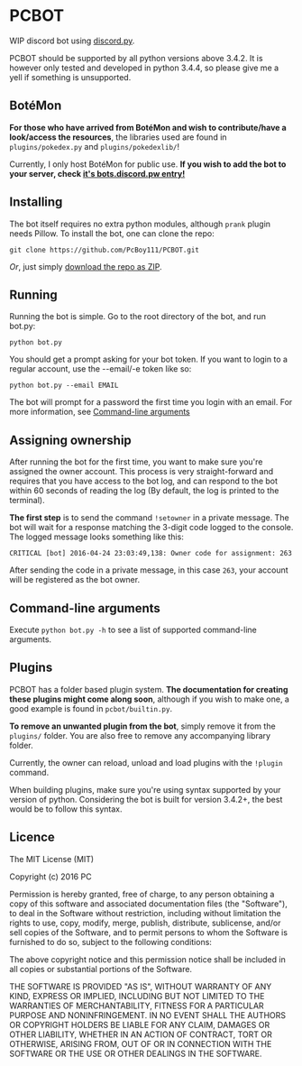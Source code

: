 # PCBOT
WIP discord bot using [discord.py]. 

PCBOT should be supported by all python versions above 3.4.2. It is however only tested and developed in python
3.4.4, so please give me a yell if something is unsupported.

[discord.py]: https://github.com/Rapptz/discord.py

## BotéMon
**For those who have arrived from BotéMon and wish to contribute/have a look/access the resources**, the libraries used are found in `plugins/pokedex.py` and `plugins/pokedexlib/`!

Currently, I only host BotéMon for public use. **If you wish to add the bot to your server, check [it's bots.discord.pw entry!][botemon]**

[botemon]: https://bots.discord.pw/bots/203868728884985857

## Installing
The bot itself requires no extra python modules, although `prank` plugin needs Pillow. To install the bot, 
one can clone the repo:

```
git clone https://github.com/PcBoy111/PCBOT.git
```

*Or*, just simply [download the repo as ZIP][zip].

[zip]: https://github.com/PcBoy111/PC-BOT-V2/archive/3.4.zip

## Running
Running the bot is simple. Go to the root directory of the bot, and run bot.py:

```
python bot.py
```

You should get a prompt asking for your bot token. If you want to login to a regular account, 
use the --email/-e token like so:

```
python bot.py --email EMAIL
```

The bot will prompt for a password the first time you login with an email. For more information, 
see [Command-line arguments][cmd]

[cmd]: https://github.com/PcBoy111/PCBOT/blob/master/README.md#assigning-ownership

## Assigning ownership
After running the bot for the first time, you want to make sure you're assigned the owner account. 
This process is very straight-forward and requires that you have access to the bot log, and can respond
to the bot within 60 seconds of reading the log (By default, the log is printed to the terminal).

**The first step** is to send the command `!setowner` in a private message. The bot will wait for 
a response matching the 3-digit code logged to the console. The logged message looks something like this:

```
CRITICAL [bot] 2016-04-24 23:03:49,138: Owner code for assignment: 263
```

After sending the code in a private message, in this case `263`, your account will be registered as the 
bot owner.

## Command-line arguments
Execute `python bot.py -h` to see a list of supported command-line arguments.

## Plugins
PCBOT has a folder based plugin system. **The documentation for creating these plugins might come along soon**, although if you wish to make one, a good example is found in `pcbot/builtin.py`.

**To remove an unwanted plugin from the bot**, simply remove it from the `plugins/` folder. You are also free to remove any accompanying library folder.

Currently, the owner can reload, unload and load plugins with the `!plugin` command.

When building plugins, make sure you're using syntax supported by your version of python. Considering the bot is
built for version 3.4.2+, the best would be to follow this syntax. 

## Licence
The MIT License (MIT)

Copyright (c) 2016 PC

Permission is hereby granted, free of charge, to any person obtaining a copy
of this software and associated documentation files (the "Software"), to deal
in the Software without restriction, including without limitation the rights
to use, copy, modify, merge, publish, distribute, sublicense, and/or sell
copies of the Software, and to permit persons to whom the Software is
furnished to do so, subject to the following conditions:

The above copyright notice and this permission notice shall be included in all
copies or substantial portions of the Software.

THE SOFTWARE IS PROVIDED "AS IS", WITHOUT WARRANTY OF ANY KIND, EXPRESS OR
IMPLIED, INCLUDING BUT NOT LIMITED TO THE WARRANTIES OF MERCHANTABILITY,
FITNESS FOR A PARTICULAR PURPOSE AND NONINFRINGEMENT. IN NO EVENT SHALL THE
AUTHORS OR COPYRIGHT HOLDERS BE LIABLE FOR ANY CLAIM, DAMAGES OR OTHER
LIABILITY, WHETHER IN AN ACTION OF CONTRACT, TORT OR OTHERWISE, ARISING FROM,
OUT OF OR IN CONNECTION WITH THE SOFTWARE OR THE USE OR OTHER DEALINGS IN THE
SOFTWARE.

